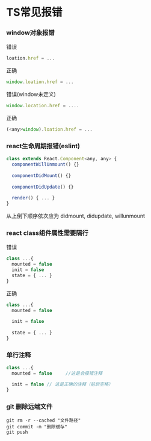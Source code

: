 # TS常见报错

### window对象报错

错误
```javascript
loation.href = ...
```

正确
```javascript
window.loation.href = ...
```


错误(window未定义)
```javascript
window.location.href = ....
```

正确
```javascript
(<any>window).loation.href = ...
```

### react生命周期报错(eslint)
```javascript
class extends React.Component<any, any> {
  componentWillUnmount() {}
  
  componentDidMount() {}
  
  componentDidUpdate() {}
  
  render() { ... }
}
```
从上倒下顺序依次应为 didmount, didupdate, willunmount

### react class组件属性需要隔行

错误
```javascript
class ...{
  mounted = false 
  init = false
  state = { ... }
}
```

正确
```javascript
class ...{
  mounted = false 
  
  init = false
  
  state = { ... }
}
```

### 单行注释

```javascript
class ...{
  mounted = false     //这是会报错注释

  init = false // 这是正确的注释（前后空格）
}
```

### git 删除远端文件
```text
git rm -r --cached "文件路径"
git commit -m "删除缓存"
git push
```

